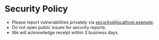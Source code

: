 # Security Policy

- Please report vulnerabilities privately via security@localhost.example.
- Do not open public issues for security reports.
- We will acknowledge receipt within 3 business days.
